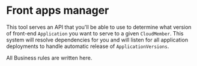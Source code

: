 # Front apps manager

This tool serves an API that you'll be able to use to determine what version of front-end `Application` you want to serve to a given `CloudMember`.
This system will resolve dependencies for you and will listen for all application deployments to handle automatic release of `ApplicationVersions`.

All Business rules are written here.
